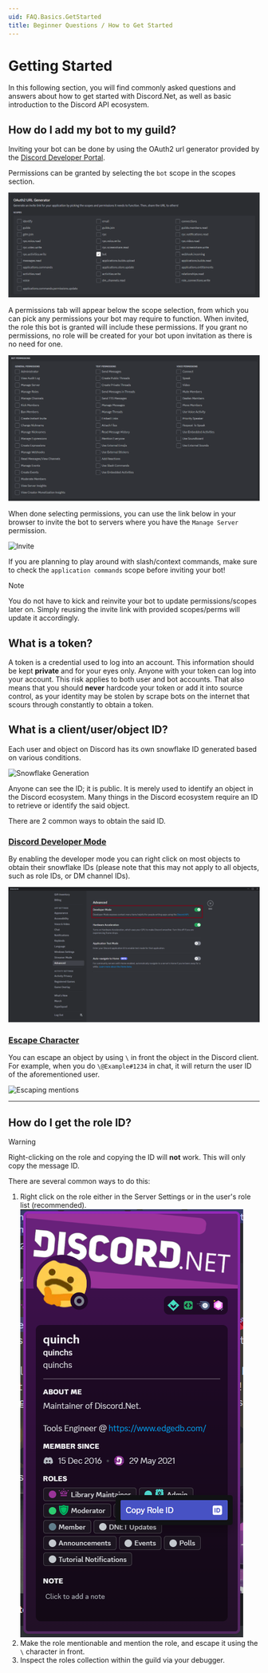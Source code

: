 ```yaml
---
uid: FAQ.Basics.GetStarted
title: Beginner Questions / How to Get Started
---
```


# Getting Started

In this following section, you will find commonly asked questions and
answers about how to get started with Discord.Net, as well as basic
introduction to the Discord API ecosystem.

## How do I add my bot to my guild?

Inviting your bot can be done by using the OAuth2 url generator provided by the [Discord Developer Portal].

Permissions can be granted by selecting the `bot` scope in the scopes section.

![Scopes](images/scopes.png)

A permissions tab will appear below the scope selection,
from which you can pick any permissions your bot may require to function.
When invited, the role this bot is granted will include these permissions.
If you grant no permissions, no role will be created for your bot upon invitation as there is no need for one.

![Permissions](images/permissions.png)

When done selecting permissions, you can use the link below in your browser to invite the bot
to servers where you have the `Manage Server` permission.

![Invite](images/link.png)

If you are planning to play around with slash/context commands,
make sure to check the `application commands` scope before inviting your bot!

> [!NOTE]
> You do not have to kick and reinvite your bot to update permissions/scopes later on.
> Simply reusing the invite link with provided scopes/perms will update it accordingly.

[Discord Developer Portal]: https://discord.com/developers/applications/

## What is a token?

A token is a credential used to log into an account. This information
should be kept **private** and for your eyes only. Anyone with your
token can log into your account. This risk applies to both user
and bot accounts. That also means that you should **never** hardcode
your token or add it into source control, as your identity may be
stolen by scrape bots on the internet that scours through 
constantly to obtain a token.

## What is a client/user/object ID?

Each user and object on Discord has its own snowflake ID generated
based on various conditions.

![Snowflake Generation](images/snowflake.png)

Anyone can see the ID; it is public. It is merely used to
identify an object in the Discord ecosystem. Many things in the
Discord ecosystem require an ID to retrieve or identify the said
object.

There are 2 common ways to obtain the said ID.

### [Discord Developer Mode](#tab/dev-mode)

By enabling the developer mode you can right click on most objects
to obtain their snowflake IDs (please note that this may not apply to
all objects, such as role IDs, or DM channel IDs).

![Developer Mode](images/dev-mode.png)

### [Escape Character](#tab/escape-char)

You can escape an object by using `\` in front the object in the 
Discord client. For example, when you do `\@Example#1234` in chat,
it will return the user ID of the aforementioned user.

![Escaping mentions](images/mention-escape.png)

***

## How do I get the role ID?

> [!WARNING]
> Right-clicking on the role and copying the ID will **not** work.
> This will only copy the message ID.

There are several common ways to do this:

1. Right click on the role either in the Server Settings
   or in the user's role list (recommended).  
   ![Roles](images/role-copy.png)
2. Make the role mentionable and mention the role, and escape it
  using the `\` character in front.
3. Inspect the roles collection within the guild via your debugger.
